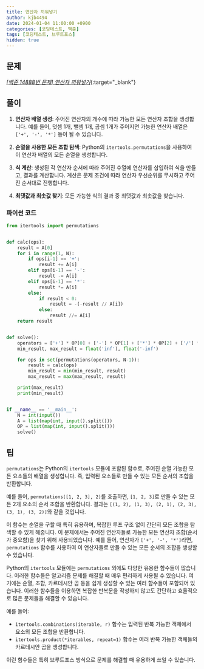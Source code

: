 ```yaml
---
title: 연산자 끼워넣기
author: kjb4494
date: 2024-01-04 11:00:00 +0900
categories: [코딩테스트, 백준]
tags: [코딩테스트, 브루트포스]
hidden: true
---
```


## 문제

[_\[백준 14888번 문제\] 연산자 끼워넣기_](https://www.acmicpc.net/problem/14888){:target="\_blank"}

## 풀이

1. **연산자 배열 생성**: 주어진 연산자의 개수에 따라 가능한 모든 연산자 조합을 생성합니다. 예를 들어, 덧셈 1개, 뺄셈 1개, 곱셈 1개가 주어지면 가능한 연산자 배열은 `['+', '-', '*']` 등이 될 수 있습니다.

2. **순열을 사용한 모든 조합 탐색**: Python의 `itertools.permutations`을 사용하여 이 연산자 배열의 모든 순열을 생성합니다.

3. **식 계산**: 생성된 각 연산자 순서에 따라 주어진 수열에 연산자를 삽입하여 식을 만들고, 결과를 계산합니다. 계산은 문제 조건에 따라 연산자 우선순위를 무시하고 주어진 순서대로 진행합니다.

4. **최댓값과 최솟값 찾기**: 모든 가능한 식의 결과 중 최댓값과 최솟값을 찾습니다.

### 파이썬 코드

```python
from itertools import permutations


def calc(ops):
    result = A[0]
    for i in range(1, N):
        if ops[i-1] == '+':
            result += A[i]
        elif ops[i-1] == '-':
            result -= A[i]
        elif ops[i-1] == '*':
            result *= A[i]
        else:
            if result < 0:
                result = -(-result // A[i])
            else:
                result //= A[i]
    return result


def solve():
    operators = ['+'] * OP[0] + ['-'] * OP[1] + ['*'] * OP[2] + ['/'] * OP[3]
    min_result, max_result = float('inf'), float('-inf')

    for ops in set(permutations(operators, N-1)):
        result = calc(ops)
        min_result = min(min_result, result)
        max_result = max(max_result, result)

    print(max_result)
    print(min_result)


if __name__ == '__main__':
    N = int(input())
    A = list(map(int, input().split()))
    OP = list(map(int, input().split()))
    solve()

```

## 팁

`permutations`는 Python의 `itertools` 모듈에 포함된 함수로, 주어진 순열 가능한 모든 요소들의 배열을 생성합니다. 즉, 입력된 요소들로 만들 수 있는 모든 순서의 조합을 반환합니다.

예를 들어, `permutations([1, 2, 3], 2)`를 호출하면, `[1, 2, 3]`로 만들 수 있는 모든 2개 요소의 순서 조합을 반환합니다. 결과는 `[(1, 2), (1, 3), (2, 1), (2, 3), (3, 1), (3, 2)]`와 같을 것입니다.

이 함수는 순열을 구할 때 특히 유용하며, 복잡한 루프 구조 없이 간단히 모든 조합을 탐색할 수 있게 해줍니다. 이 문제에서는 주어진 연산자들로 가능한 모든 연산자 조합(순서가 중요함)을 찾기 위해 사용되었습니다. 예를 들어, 연산자가 `['+', '-', '*']`라면, `permutations` 함수를 사용하여 이 연산자들로 만들 수 있는 모든 순서의 조합을 생성할 수 있습니다.

Python의 `itertools` 모듈에는 `permutations` 외에도 다양한 유용한 함수들이 많습니다. 이러한 함수들은 알고리즘 문제를 해결할 때 매우 편리하게 사용될 수 있습니다. 여기에는 순열, 조합, 카르테시안 곱 등을 쉽게 생성할 수 있는 여러 함수들이 포함되어 있습니다. 이러한 함수들을 이용하면 복잡한 반복문을 작성하지 않고도 간단하고 효율적으로 많은 문제들을 해결할 수 있습니다.

예를 들어:

- `itertools.combinations(iterable, r)` 함수는 입력된 반복 가능한 객체에서 요소의 모든 조합을 반환합니다.
- `itertools.product(*iterables, repeat=1)` 함수는 여러 반복 가능한 객체들의 카르테시안 곱을 생성합니다.

이런 함수들은 특히 브루트포스 방식으로 문제를 해결할 때 유용하게 쓰일 수 있습니다.
